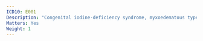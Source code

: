 ```yaml
---
ICD10: E001
Description: "Congenital iodine-deficiency syndrome, myxoedematous type"
Matters: Yes
Weight: 1
---
```


